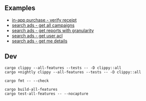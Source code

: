 ## Examples

* [in-app purchase - verify receipt](apple-app-store-receipts/demo/src/iap_verify_receipt.rs)
* [search ads - get all campaigns](apple-search-ads/demo/src/search_ads_get_all_campaigns.rs)
* [search ads - get reports with granularity](apple-search-ads/demo/src/search_ads_get_reports_with_granularity.rs)
* [search ads - get user acl](apple-search-ads/demo/src/search_ads_get_user_acl.rs)
* [search ads - get me details](apple-search-ads/demo/src/search_ads_get_me_details.rs)

## Dev

```
cargo clippy --all-features --tests -- -D clippy::all
cargo +nightly clippy --all-features --tests -- -D clippy::all

cargo fmt -- --check

cargo build-all-features
cargo test-all-features -- --nocapture
```
